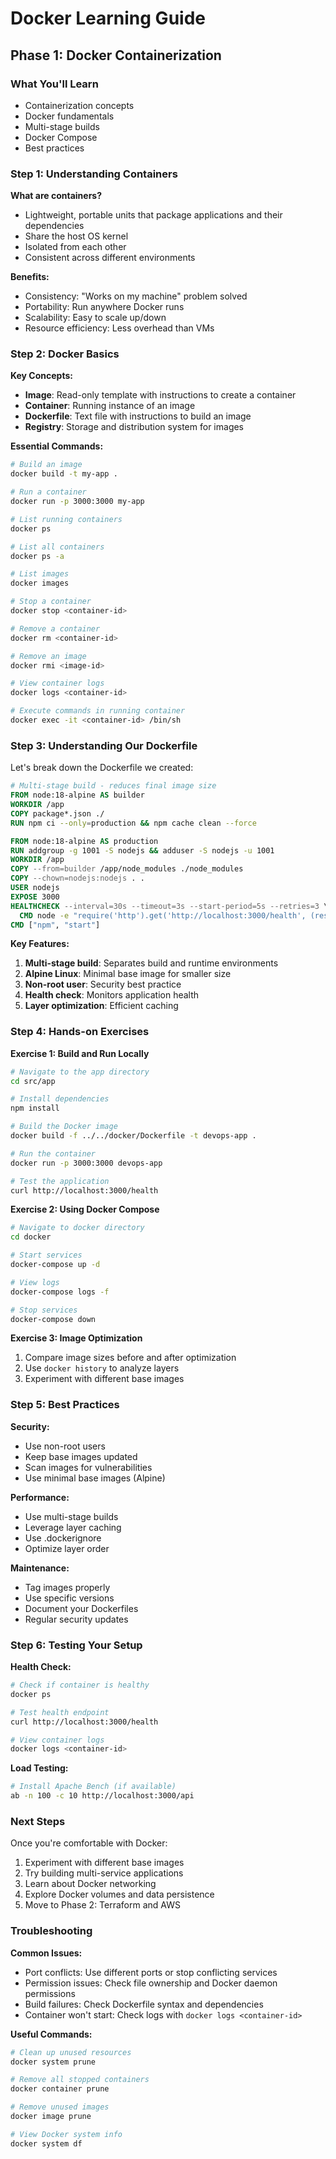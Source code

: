 # Docker Learning Guide

## Phase 1: Docker Containerization

### What You'll Learn
- Containerization concepts
- Docker fundamentals
- Multi-stage builds
- Docker Compose
- Best practices

### Step 1: Understanding Containers

**What are containers?**
- Lightweight, portable units that package applications and their dependencies
- Share the host OS kernel
- Isolated from each other
- Consistent across different environments

**Benefits:**
- Consistency: "Works on my machine" problem solved
- Portability: Run anywhere Docker runs
- Scalability: Easy to scale up/down
- Resource efficiency: Less overhead than VMs

### Step 2: Docker Basics

**Key Concepts:**
- **Image**: Read-only template with instructions to create a container
- **Container**: Running instance of an image
- **Dockerfile**: Text file with instructions to build an image
- **Registry**: Storage and distribution system for images

**Essential Commands:**
```bash
# Build an image
docker build -t my-app .

# Run a container
docker run -p 3000:3000 my-app

# List running containers
docker ps

# List all containers
docker ps -a

# List images
docker images

# Stop a container
docker stop <container-id>

# Remove a container
docker rm <container-id>

# Remove an image
docker rmi <image-id>

# View container logs
docker logs <container-id>

# Execute commands in running container
docker exec -it <container-id> /bin/sh
```

### Step 3: Understanding Our Dockerfile

Let's break down the Dockerfile we created:

```dockerfile
# Multi-stage build - reduces final image size
FROM node:18-alpine AS builder
WORKDIR /app
COPY package*.json ./
RUN npm ci --only=production && npm cache clean --force

FROM node:18-alpine AS production
RUN addgroup -g 1001 -S nodejs && adduser -S nodejs -u 1001
WORKDIR /app
COPY --from=builder /app/node_modules ./node_modules
COPY --chown=nodejs:nodejs . .
USER nodejs
EXPOSE 3000
HEALTHCHECK --interval=30s --timeout=3s --start-period=5s --retries=3 \
  CMD node -e "require('http').get('http://localhost:3000/health', (res) => { process.exit(res.statusCode === 200 ? 0 : 1) })"
CMD ["npm", "start"]
```

**Key Features:**
1. **Multi-stage build**: Separates build and runtime environments
2. **Alpine Linux**: Minimal base image for smaller size
3. **Non-root user**: Security best practice
4. **Health check**: Monitors application health
5. **Layer optimization**: Efficient caching

### Step 4: Hands-on Exercises

**Exercise 1: Build and Run Locally**
```bash
# Navigate to the app directory
cd src/app

# Install dependencies
npm install

# Build the Docker image
docker build -f ../../docker/Dockerfile -t devops-app .

# Run the container
docker run -p 3000:3000 devops-app

# Test the application
curl http://localhost:3000/health
```

**Exercise 2: Using Docker Compose**
```bash
# Navigate to docker directory
cd docker

# Start services
docker-compose up -d

# View logs
docker-compose logs -f

# Stop services
docker-compose down
```

**Exercise 3: Image Optimization**
1. Compare image sizes before and after optimization
2. Use `docker history` to analyze layers
3. Experiment with different base images

### Step 5: Best Practices

**Security:**
- Use non-root users
- Keep base images updated
- Scan images for vulnerabilities
- Use minimal base images (Alpine)

**Performance:**
- Use multi-stage builds
- Leverage layer caching
- Use .dockerignore
- Optimize layer order

**Maintenance:**
- Tag images properly
- Use specific versions
- Document your Dockerfiles
- Regular security updates

### Step 6: Testing Your Setup

**Health Check:**
```bash
# Check if container is healthy
docker ps

# Test health endpoint
curl http://localhost:3000/health

# View container logs
docker logs <container-id>
```

**Load Testing:**
```bash
# Install Apache Bench (if available)
ab -n 100 -c 10 http://localhost:3000/api
```

### Next Steps

Once you're comfortable with Docker:
1. Experiment with different base images
2. Try building multi-service applications
3. Learn about Docker networking
4. Explore Docker volumes and data persistence
5. Move to Phase 2: Terraform and AWS

### Troubleshooting

**Common Issues:**
- Port conflicts: Use different ports or stop conflicting services
- Permission issues: Check file ownership and Docker daemon permissions
- Build failures: Check Dockerfile syntax and dependencies
- Container won't start: Check logs with `docker logs <container-id>`

**Useful Commands:**
```bash
# Clean up unused resources
docker system prune

# Remove all stopped containers
docker container prune

# Remove unused images
docker image prune

# View Docker system info
docker system df
```
